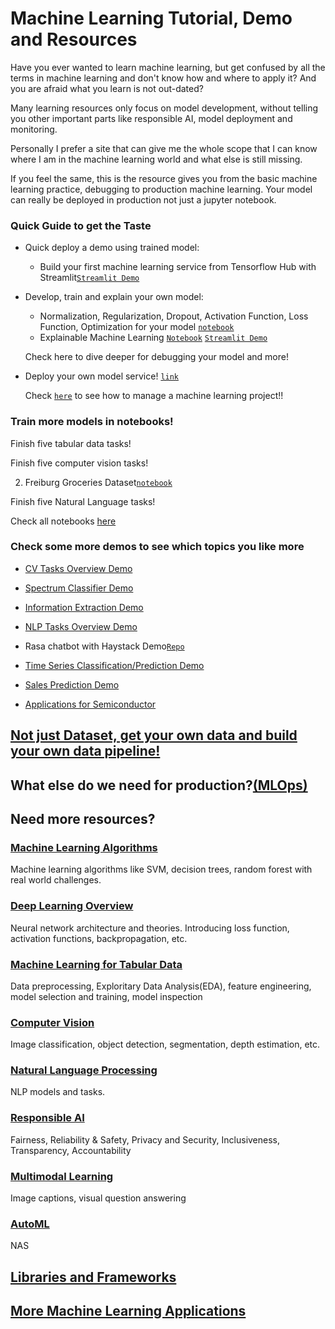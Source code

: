 # Machine Learning Tutorial, Demo and Resources

Have you ever wanted to learn machine learning, but get confused by all the terms in machine learning and don't know how and where to apply it? And you are afraid what you learn is not out-dated?

Many learning resources only focus on model development, without telling you other important parts like responsible AI, model deployment and monitoring. 

Personally I prefer a site that can give me the whole scope that I can know where I am in the machine learning world and what else is still missing.

If you feel the same, this is the resource gives you from the basic machine learning practice, debugging to production machine learning. Your model can really be deployed in production not just a jupyter notebook.

### Quick Guide to get the Taste

* Quick deploy a demo using trained model:

   * Build your first machine learning service from Tensorflow Hub with Streamlit[`Streamlit Demo`](demo/simple/image_cls)

* Develop, train and explain your own model:

   * Normalization, Regularization, Dropout, Activation Function, Loss Function, Optimization for your model [`notebook`](notebooks/data-analysis/house_price_NN_xAI.ipynb)
   * Explainable Machine Learning [`Notebook`](notebooks/data-analysis/house_price.ipynb) [`Streamlit Demo`](https://explainable-machine-learning.herokuapp.com/)
   
   Check here to dive deeper for debugging your model and more!

* Deploy your own model service! [`link`]()

   Check [`here`](https://github.com/epadam/production-level-machine-learning) to see how to manage a machine learning project!!

### Train more models in notebooks!

Finish five tabular data tasks!

Finish five computer vision tasks!

2. Freiburg Groceries Dataset[`notebook`]()


Finish five Natural Language tasks!

Check all notebooks [here](notebooks/)

### Check some more demos to see which topics you like more

* [CV Tasks Overview Demo]()

* [Spectrum Classifier Demo]()

* [Information Extraction Demo]()

* [NLP Tasks Overview Demo]()

* Rasa chatbot with Haystack Demo[`Repo`]()

* [Time Series Classification/Prediction Demo]()

* [Sales Prediction Demo]()

* [Applications for Semiconductor]()

## [Not just Dataset, get your own data and build your own data pipeline!](Data_Engineering.md)

## What else do we need for production?[(MLOps)](https://github.com/epadam/production-level-machine-learning)

##  Need more resources?

### [Machine Learning Algorithms](Machine_Learning.md)

Machine learning algorithms like SVM, decision trees, random forest with real world challenges.

### [Deep Learning Overview](Deep_Learning.md)

Neural network architecture and theories. Introducing loss function, activation functions, backpropagation, etc.

### [Machine Learning for Tabular Data](ML_Tabular.md)

Data preprocessing, Exploritary Data Analysis(EDA), feature engineering, model selection and training, model inspection

### [Computer Vision](https://github.com/epadam/cv-overview)

Image classification, object detection, segmentation, depth estimation, etc.

### [Natural Language Processing](https://github.com/epadam/nlp-overview)

NLP models and tasks.

### [Responsible AI](Responsible_AI.md)

Fairness, Reliability & Safety, Privacy and Security, Inclusiveness, Transparency, Accountability

### [Multimodal Learning](temp/Multimodal.md)

Image captions, visual question answering

### [AutoML](autoML.md)

NAS

## [Libraries and Frameworks](Tools_and_Learning_Resources.md)

## [More Machine Learning Applications](applications/README.md)







